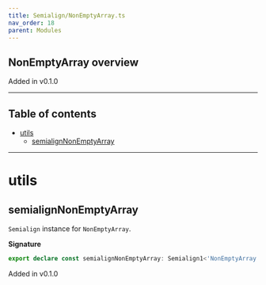 ```yaml
---
title: Semialign/NonEmptyArray.ts
nav_order: 18
parent: Modules
---
```


## NonEmptyArray overview

Added in v0.1.0

---

<h2 class="text-delta">Table of contents</h2>

- [utils](#utils)
  - [semialignNonEmptyArray](#semialignnonemptyarray)

---

# utils

## semialignNonEmptyArray

`Semialign` instance for `NonEmptyArray`.

**Signature**

```ts
export declare const semialignNonEmptyArray: Semialign1<'NonEmptyArray'>
```

Added in v0.1.0
